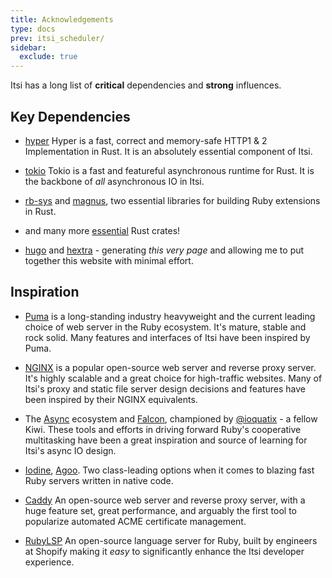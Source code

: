 ```yaml
---
title: Acknowledgements
type: docs
prev: itsi_scheduler/
sidebar:
  exclude: true
---
```


Itsi has a long list of **critical** dependencies and **strong** influences.


## Key Dependencies
* [hyper](https://hyper.rs/)
Hyper is a fast, correct and memory-safe HTTP1 & 2 Implementation in Rust.
It is an absolutely essential component of Itsi.

* [tokio](https://tokio.rs/)
Tokio is a fast and featureful asynchronous runtime for Rust.
It is the backbone of *all* asynchronous IO in Itsi.

* [rb-sys](https://github.com/oxidize-rb/rb-sys) and [magnus](https://github.com/matsadler/magnus), two essential libraries for building Ruby extensions in Rust.

* and many more [essential](https://github.com/wouterken/itsi/blob/main/crates/itsi_server/Cargo.toml) Rust crates!

* [hugo](https://gohugo.io/) and [hextra](https://imfing.github.io/hextra/) - generating *this very page* and allowing me to put together
this website with minimal effort.


## Inspiration
* [Puma](https://puma.io/) is a long-standing industry heavyweight and the current leading choice of web server in the Ruby ecosystem.
It's mature, stable and rock solid. Many features and interfaces of Itsi have been inspired by Puma.

* [NGINX](https://nginx.org/) is a popular open-source web server and reverse proxy server.
It's highly scalable and a great choice for high-traffic websites.
Many of Itsi's proxy and static file server design decisions and features have been inspired by their NGINX equivalents.

* The [Async](https://github.com/socketry/async) ecosystem and [Falcon](https://github.com/socketry/falcon), championed by [@ioquatix](https://github.com/ioquatix) - a fellow Kiwi.
These tools and efforts in driving forward Ruby's cooperative multitasking have been a great inspiration and source of learning for Itsi's async IO design.

* [Iodine](https://github.com/boazsegev/iodine), [Agoo](https://github.com/ohler55/agoo). Two class-leading options when it comes to blazing fast Ruby servers written in native code.

* [Caddy](https://caddyserver.com/)
An open-source web server and reverse proxy server, with a huge feature set, great performance, and arguably the first tool to popularize automated ACME certificate management.

* [RubyLSP](https://shopify.github.io/ruby-lsp/)
An open-source language server for Ruby, built by engineers at Shopify making it *easy* to significantly enhance the Itsi developer experience.
